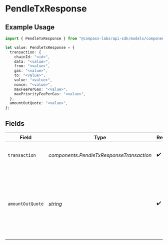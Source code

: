 # PendleTxResponse

## Example Usage

```typescript
import { PendleTxResponse } from "@compass-labs/api-sdk/models/components";

let value: PendleTxResponse = {
  transaction: {
    chainId: "<id>",
    data: "<value>",
    from: "<value>",
    gas: "<value>",
    to: "<value>",
    value: "<value>",
    nonce: "<value>",
    maxFeePerGas: "<value>",
    maxPriorityFeePerGas: "<value>",
  },
  amountOutQuote: "<value>",
};
```

## Fields

| Field                                                                                                                                                                                                        | Type                                                                                                                                                                                                         | Required                                                                                                                                                                                                     | Description                                                                                                                                                                                                  |
| ------------------------------------------------------------------------------------------------------------------------------------------------------------------------------------------------------------ | ------------------------------------------------------------------------------------------------------------------------------------------------------------------------------------------------------------ | ------------------------------------------------------------------------------------------------------------------------------------------------------------------------------------------------------------ | ------------------------------------------------------------------------------------------------------------------------------------------------------------------------------------------------------------ |
| `transaction`                                                                                                                                                                                                | *components.PendleTxResponseTransaction*                                                                                                                                                                     | :heavy_check_mark:                                                                                                                                                                                           | The unsigned transaction data. User must sign and broadcast to network.                                                                                                                                      |
| `amountOutQuote`                                                                                                                                                                                             | *string*                                                                                                                                                                                                     | :heavy_check_mark:                                                                                                                                                                                           | The estimated amount out for the transaction. The actual output amount for this transaction is guaranteed be within the acceptable threshold, defined by the `max_slippage_percent`, relative to this quote. |